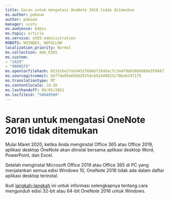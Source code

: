 ```yaml
---
title: Saran untuk mengatasi OneNote 2016 tidak ditemukan
ms.author: pebaum
author: pebaum
manager: scotv
ms.audience: Admin
ms.topic: article
ms.service: o365-administration
ROBOTS: NOINDEX, NOFOLLOW
localization_priority: Normal
ms.collection: Adm_O365
ms.custom:
- "2429"
- "9000575"
ms.openlocfilehash: 8532cbe37a5d45276b6b716ddac7c3a4f9b830b6089a3f08477150e449a0c92f
ms.sourcegitcommit: b5f7da89a650d2915dc652449623c78be6247175
ms.translationtype: MT
ms.contentlocale: id-ID
ms.lasthandoff: 08/05/2021
ms.locfileid: "54049500"
---
```

# <a name="suggestions-for-resolving-onenote-2016-is-missing"></a>Saran untuk mengatasi OneNote 2016 tidak ditemukan

Mulai Maret 2020, ketika Anda menginstal Office 365 atau Office 2019, aplikasi desktop OneNote akan diinstal bersama aplikasi desktop Word, PowerPoint, dan Excel.

Setelah menginstal Microsoft Office 2019 atau Office 365 di PC yang menjalankan semua edisi Windows 10, OneNote 2016 tidak ada dalam daftar aplikasi desktop terinstal.

Ikuti [langkah-langkah](https://support.office.com/article/OneNote-2016-is-missing-after-installing-Office-2019-or-Office-365-1844ba87-7248-4bd8-a735-66a52f98e6e5) ini untuk informasi selengkapnya tentang cara mengunduh edisi 32-bit atau 64-bit OneNote 2016 untuk Windows.
